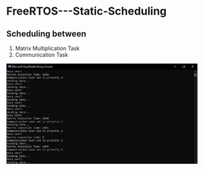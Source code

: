 # FreeRTOS---Static-Scheduling

## Scheduling between

1. Matrix Multiplication Task
2. Communication Task

![GUI](https://github.com/adolfdcosta91/FreeRTOS---Static-Scheduling/blob/master/Output.JPG)
